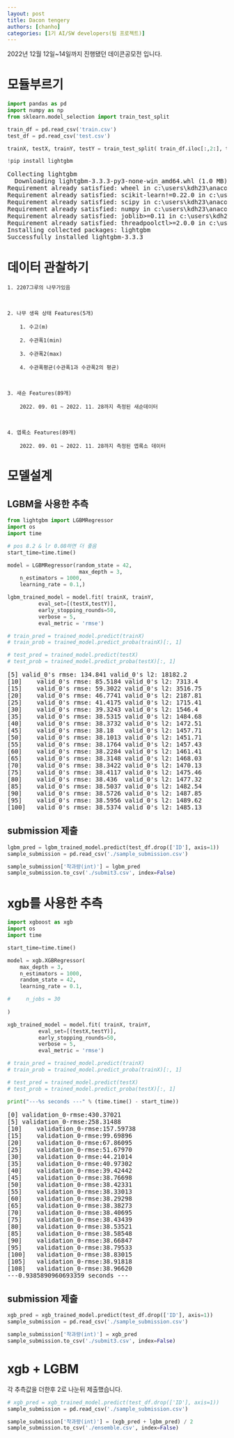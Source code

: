 ```yaml
---
layout: post
title: Dacon tengery
authors: [chanho]
categories: [1기 AI/SW developers(팀 프로젝트)]
---
```



<head>
  <style>
    table.dataframe {
      white-space: normal;
      width: 100%;
      height: 240px;
      display: block;
      overflow: auto;
      font-family: Arial, sans-serif;
      font-size: 0.9rem;
      line-height: 20px;
      text-align: center;
      border: 0px !important;
    }

    table.dataframe th {
      text-align: center;
      font-weight: bold;
      padding: 8px;
    }

    table.dataframe td {
      text-align: center;
      padding: 8px;
    }

    table.dataframe tr:hover {
      background: #b8d1f3; 
    }

    .output_prompt {
      overflow: auto;
      font-size: 0.9rem;
      line-height: 1.45;
      border-radius: 0.3rem;
      -webkit-overflow-scrolling: touch;
      padding: 0.8rem;
      margin-top: 0;
      margin-bottom: 15px;
      font: 1rem Consolas, "Liberation Mono", Menlo, Courier, monospace;
      color: $code-text-color;
      border: solid 1px $border-color;
      border-radius: 0.3rem;
      word-break: normal;
      white-space: pre;
    }

  .dataframe tbody tr th:only-of-type {
      vertical-align: middle;
  }

  .dataframe tbody tr th {
      vertical-align: top;
  }

  .dataframe thead th {
      text-align: center !important;
      padding: 8px;
  }

  .page__content p {
      margin: 0 0 0px !important;
  }

  .page__content p > strong {
    font-size: 0.8rem !important;
  }

  </style>
</head>

2022년 12월 12일~14일까지 진행됐던 데이콘공모전 입니다.<!--more-->

# 모듈부르기



```python
import pandas as pd
import numpy as np
from sklearn.model_selection import train_test_split

train_df = pd.read_csv('train.csv')
test_df = pd.read_csv('test.csv')

trainX, testX, trainY, testY = train_test_split( train_df.iloc[:,2:], train_df['착과량(int)'], test_size=0.1, random_state=42 )
```


```python
!pip install lightgbm
```

<pre>
Collecting lightgbm
  Downloading lightgbm-3.3.3-py3-none-win_amd64.whl (1.0 MB)
Requirement already satisfied: wheel in c:\users\kdh23\anaconda3\lib\site-packages (from lightgbm) (0.36.2)
Requirement already satisfied: scikit-learn!=0.22.0 in c:\users\kdh23\anaconda3\lib\site-packages (from lightgbm) (0.24.2)
Requirement already satisfied: scipy in c:\users\kdh23\anaconda3\lib\site-packages (from lightgbm) (1.6.2)
Requirement already satisfied: numpy in c:\users\kdh23\anaconda3\lib\site-packages (from lightgbm) (1.20.3)
Requirement already satisfied: joblib>=0.11 in c:\users\kdh23\anaconda3\lib\site-packages (from scikit-learn!=0.22.0->lightgbm) (1.0.1)
Requirement already satisfied: threadpoolctl>=2.0.0 in c:\users\kdh23\anaconda3\lib\site-packages (from scikit-learn!=0.22.0->lightgbm) (2.2.0)
Installing collected packages: lightgbm
Successfully installed lightgbm-3.3.3
</pre>
# 데이터 관찰하기

    1. 2207그루의 나무가있음

    

    2. 나무 생육 상태 Features(5개)

        1. 수고(m)

        2. 수관폭1(min)

        3. 수관폭2(max)

        4. 수관폭평균(수관폭1과 수관폭2의 평균)

        

    3. 새순 Features(89개)

        2022. 09. 01 ~ 2022. 11. 28까지 측정된 새순데이터

        

    4. 엽록소 Features(89개)

        2022. 09. 01 ~ 2022. 11. 28까지 측정된 엽록소 데이터



# 모델설계


## LGBM을 사용한 추측



```python
from lightgbm import LGBMRegressor
import os
import time

# pos 8.2 & lr 0.08하면 더 좋음
start_time=time.time()

model = LGBMRegressor(random_state = 42,
                       max_depth = 3, 
    n_estimators = 1000,
    learning_rate = 0.1,)

lgbm_trained_model = model.fit( trainX, trainY, 
          eval_set=[(testX,testY)],
          early_stopping_rounds=50, 
          verbose = 5, 
          eval_metric = 'rmse')

# train_pred = trained_model.predict(trainX)
# train_prob = trained_model.predict_proba(trainX)[:, 1]

# test_pred = trained_model.predict(testX)
# test_prob = trained_model.predict_proba(testX)[:, 1]
```

<pre>
[5]	valid_0's rmse: 134.841	valid_0's l2: 18182.2
[10]	valid_0's rmse: 85.5184	valid_0's l2: 7313.4
[15]	valid_0's rmse: 59.3022	valid_0's l2: 3516.75
[20]	valid_0's rmse: 46.7741	valid_0's l2: 2187.81
[25]	valid_0's rmse: 41.4175	valid_0's l2: 1715.41
[30]	valid_0's rmse: 39.3243	valid_0's l2: 1546.4
[35]	valid_0's rmse: 38.5315	valid_0's l2: 1484.68
[40]	valid_0's rmse: 38.3732	valid_0's l2: 1472.51
[45]	valid_0's rmse: 38.18	valid_0's l2: 1457.71
[50]	valid_0's rmse: 38.1013	valid_0's l2: 1451.71
[55]	valid_0's rmse: 38.1764	valid_0's l2: 1457.43
[60]	valid_0's rmse: 38.2284	valid_0's l2: 1461.41
[65]	valid_0's rmse: 38.3148	valid_0's l2: 1468.03
[70]	valid_0's rmse: 38.3422	valid_0's l2: 1470.13
[75]	valid_0's rmse: 38.4117	valid_0's l2: 1475.46
[80]	valid_0's rmse: 38.436	valid_0's l2: 1477.32
[85]	valid_0's rmse: 38.5037	valid_0's l2: 1482.54
[90]	valid_0's rmse: 38.5726	valid_0's l2: 1487.85
[95]	valid_0's rmse: 38.5956	valid_0's l2: 1489.62
[100]	valid_0's rmse: 38.5374	valid_0's l2: 1485.13
</pre>
## submission 제출



```python
lgbm_pred = lgbm_trained_model.predict(test_df.drop(['ID'], axis=1))
sample_submission = pd.read_csv('./sample_submission.csv')

sample_submission['착과량(int)'] = lgbm_pred
sample_submission.to_csv('./submit3.csv', index=False)
```

# xgb를 사용한 추측



```python
import xgboost as xgb
import os
import time

start_time=time.time()

model = xgb.XGBRegressor(
    max_depth = 3, 
    n_estimators = 1000,
    random_state = 42,
    learning_rate = 0.1,

#     n_jobs = 30
                    
)

xgb_trained_model = model.fit( trainX, trainY, 
          eval_set=[(testX,testY)],
          early_stopping_rounds=50, 
          verbose = 5, 
          eval_metric = 'rmse')

# train_pred = trained_model.predict(trainX)
# train_prob = trained_model.predict_proba(trainX)[:, 1]

# test_pred = trained_model.predict(testX)
# test_prob = trained_model.predict_proba(testX)[:, 1]

print("---%s seconds ---" % (time.time() - start_time))
```

<pre>
[0]	validation_0-rmse:430.37021
[5]	validation_0-rmse:258.31488
[10]	validation_0-rmse:157.59738
[15]	validation_0-rmse:99.69896
[20]	validation_0-rmse:67.86095
[25]	validation_0-rmse:51.67970
[30]	validation_0-rmse:44.21014
[35]	validation_0-rmse:40.97302
[40]	validation_0-rmse:39.42442
[45]	validation_0-rmse:38.76698
[50]	validation_0-rmse:38.42331
[55]	validation_0-rmse:38.33013
[60]	validation_0-rmse:38.29298
[65]	validation_0-rmse:38.38273
[70]	validation_0-rmse:38.40695
[75]	validation_0-rmse:38.43439
[80]	validation_0-rmse:38.53521
[85]	validation_0-rmse:38.58548
[90]	validation_0-rmse:38.66847
[95]	validation_0-rmse:38.79533
[100]	validation_0-rmse:38.83015
[105]	validation_0-rmse:38.91818
[108]	validation_0-rmse:38.96620
---0.9385890960693359 seconds ---
</pre>
## submission 제출



```python
xgb_pred = xgb_trained_model.predict(test_df.drop(['ID'], axis=1))
sample_submission = pd.read_csv('./sample_submission.csv')

sample_submission['착과량(int)'] = xgb_pred
sample_submission.to_csv('./submit3.csv', index=False)
```

# xgb + LGBM 

각 추측값을 더한후 2로 나눈뒤 제출했습니다.



```python
# xgb_pred = xgb_trained_model.predict(test_df.drop(['ID'], axis=1))
sample_submission = pd.read_csv('./sample_submission.csv')

sample_submission['착과량(int)'] = (xgb_pred + lgbm_pred) / 2
sample_submission.to_csv('./ensemble.csv', index=False)
```
